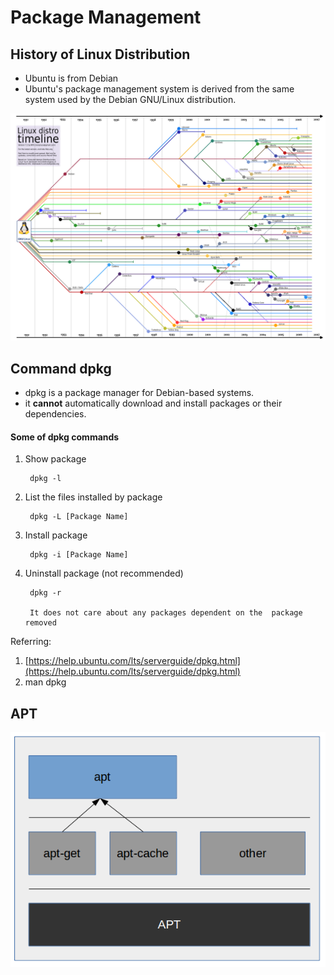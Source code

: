 # Package Management

## History of Linux Distribution

* Ubuntu is from Debian
* Ubuntu's package management system is derived from the same system used by the Debian GNU/Linux distribution. 

![ubuntu-distribution-history](/resources/ubuntu-distribution-history.jpg)

## Command dpkg

* dpkg is a package manager for Debian-based systems.
* it **cannot** automatically download and install packages or their dependencies.

#### Some of dpkg commands

1. Show package

   ```
    dpkg -l
   ```

2. List the files installed by package

   ```
    dpkg -L [Package Name]
   ```

3. Install package

   ```
    dpkg -i [Package Name]
   ```

4. Uninstall package \(not recommended\)

   ```
    dpkg -r 

    It does not care about any packages dependent on the  package removed
   ```

Referring:  
1. [https://help.ubuntu.com/lts/serverguide/dpkg.html](https://help.ubuntu.com/lts/serverguide/dpkg.html)  
2. man dpkg

## APT



![](/assets/APT.png)

